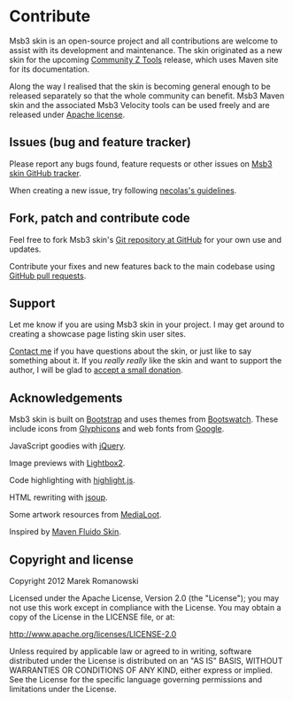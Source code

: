 # Contribute

Msb3 skin is an open-source project and all contributions are welcome to assist with its
development and maintenance. The skin originated as a new skin for the upcoming
[Community Z Tools][czt] release, which uses Maven site for its documentation.

Along the way I realised that the skin is becoming general enough to be released separately so that
the whole community can benefit. Msb3 Maven skin and the associated Msb3 Velocity tools can be
used freely and are released under [Apache license][apache-license].

[czt]: http://czt.sourceforge.net
[apache-license]: http://www.apache.org/licenses/LICENSE-2.0


## Issues (bug and feature tracker)

Please report any bugs found, feature requests or other issues on
[Msb3 skin GitHub tracker][msb3-issues].

When creating a new issue, try following [necolas's guidelines][issue-guidelines].

[msb3-issues]: http://github.com/tunguski/msb3-maven-skin/issues/
[issue-guidelines]: http://github.com/necolas/issue-guidelines/#readme


## Fork, patch and contribute code

Feel free to fork Msb3 skin's [Git repository at GitHub][msb3-github] for your own use and
updates.

Contribute your fixes and new features back to the main codebase using
[GitHub pull requests][github-pull-req].

[msb3-github]: http://github.com/tunguski/msb3-maven-skin/
[github-pull-req]: http://help.github.com/articles/using-pull-requests


## Support

Let me know if you are using Msb3 skin in your project. I may get around to creating a showcase
page listing skin user sites.

[Contact me][av-site] if you have questions about the skin, or just like to say something about it.
If you _really really_ like the skin and want to support the author, I will be glad to
[accept a small donation][donate].

[av-site]: http://blog.matsuo.pl
[donate]: https://www.paypal.com/cgi-bin/webscr?cmd=_s-xclick&amp;hosted_button_id=QWKNRFZH52828


## Acknowledgements

Msb3 skin is built on [Bootstrap][bootstrap] and uses themes from [Bootswatch][bootswatch].
These include icons from [Glyphicons][glyphicons] and web fonts from [Google][webfonts].

JavaScript goodies with [jQuery][jquery].

Image previews with [Lightbox2][lightbox2].

Code highlighting with [highlight.js][highlight-js].

HTML rewriting with [jsoup][jsoup].

Some artwork resources from [MediaLoot][medialoot].

Inspired by [Maven Fluido Skin][fluido].

[bootstrap]: http://getbootstrap.com/
[bootswatch]: http://bootswatch.com/
[glyphicons]: http://glyphicons.com/
[webfonts]: http://www.google.com/webfonts/
[jquery]: http://jquery.org
[lightbox2]: http://lokeshdhakar.com/projects/lightbox2
[highlight-js]: http://softwaremaniacs.org/soft/highlight/en/
[jsoup]: http://jsoup.org/
[medialoot]: http://medialoot.com/
[fluido]: http://maven.apache.org/skins/maven-fluido-skin/


## Copyright and license

Copyright 2012 Marek Romanowski

Licensed under the Apache License, Version 2.0 (the "License");
you may not use this work except in compliance with the License.
You may obtain a copy of the License in the LICENSE file, or at:

   http://www.apache.org/licenses/LICENSE-2.0

Unless required by applicable law or agreed to in writing, software
distributed under the License is distributed on an "AS IS" BASIS,
WITHOUT WARRANTIES OR CONDITIONS OF ANY KIND, either express or implied.
See the License for the specific language governing permissions and
limitations under the License.
